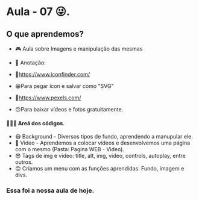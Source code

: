 # Aula - 07 😜.

## O que aprendemos?

- 🎮 Aula sobre Imagens e manipulação das mesmas

- 📝 Anotação:
- 🔗https://www.iconfinder.com/ 

- 😁Para pegar ícon e salvar como "SVG"


- 🔗https://www.pexels.com/

- 😯Para baixar vídeos e fotos gratuitamente. 

#### 👨🏻‍💻 Areá dos códigos.
- 😷 Background - Diversos tipos de fundo, aprendendo a manupular ele.
- 🐳 Video - Aprendemos a colocar vídeos e desenvolvemos uma página com o mesmo (Pasta: Pagina WEB - Video).
- 😎 Tags de img e video: title, alt, img, video, controls, autoplay, entre outros.
- 😊 Criamos um menu com as funções aprendidas: Fundo, imagem e divs.
### Essa foi a nossa aula de hoje. 
